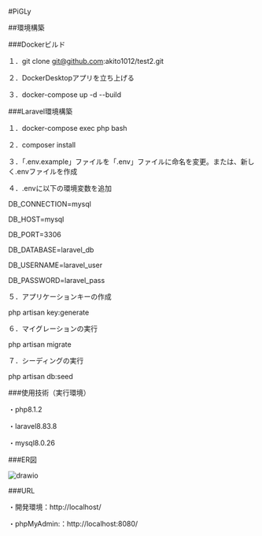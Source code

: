 #PiGLy

##環境構築

###Dockerビルド

１．git clone git@github.com:akito1012/test2.git

２．DockerDesktopアプリを立ち上げる

３．docker-compose up -d --build

###Laravel環境構築

１．docker-compose exec php bash

２．composer install

３．「.env.example」ファイルを「.env」ファイルに命名を変更。または、新しく.envファイルを作成

４．.envに以下の環境変数を追加

DB_CONNECTION=mysql

DB_HOST=mysql

DB_PORT=3306

DB_DATABASE=laravel_db

DB_USERNAME=laravel_user

DB_PASSWORD=laravel_pass

５．アプリケーションキーの作成

php artisan key:generate

６．マイグレーションの実行

php artisan migrate

７．シーディングの実行

php artisan db:seed

###使用技術（実行環境）

・php8.1.2

・laravel8.83.8

・mysql8.0.26

###ER図

![drawio](https://github.com/user-attachments/assets/66c8d9ae-743a-433d-8a8e-583ceccb9198)


###URL

・開発環境：http://localhost/

・phpMyAdmin:：http://localhost:8080/

